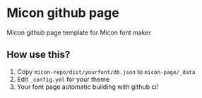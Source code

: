 # Micon github page

Micon github page template for Micon font maker

## How use this?

1. Copy `micon-repo/dist/yourfont/db.json` to `micon-page/_data`
2. Edit `_config.yml` for your theme
3. Your font page automatic building with github ci!
